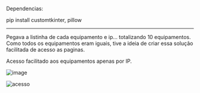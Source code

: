Dependencias:

pip install customtkinter, pillow 

------------------------------------------

Pegava a listinha de cada equipamento e ip... totalizando 10 equipamentos.
Como todos os equipamentos eram iguais, tive a ideia de criar essa solução facilitada de acesso as paginas.

Acesso facilitado aos equipamentos apenas por IP.

![image](https://github.com/LeoLSR/acesso_facil/assets/107216432/52fca58a-bc05-47a4-bdf8-2bc080a74e0e)


![acesso](https://github.com/LeoLSR/acesso_facil/assets/107216432/c8c278ec-19af-426f-9ca7-9541b7984660)
